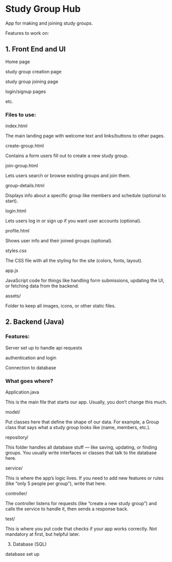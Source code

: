 # Study Group Hub
App for making and joining study groups.

Features to work on:


## 1. Front End and UI

Home page

study group creation page

study group joining page

login/signup pages

etc.

### Files to use:

index.html

The main landing page with welcome text and links/buttons to other pages.


create-group.html

Contains a form users fill out to create a new study group.


join-group.html

Lets users search or browse existing groups and join them.


group-details.html

Displays info about a specific group like members and schedule (optional to start).


login.html

Lets users log in or sign up if you want user accounts (optional).


profile.html

Shows user info and their joined groups (optional).


styles.css

The CSS file with all the styling for the site (colors, fonts, layout).


app.js

JavaScript code for things like handling form submissions, updating the UI, or fetching data from the backend.


assets/

Folder to keep all images, icons, or other static files.




## 2. Backend (Java)

### Features:

Server set up to handle api requests

authentication and login

Connection to database

### What goes where?

Application.java

This is the main file that starts our app. Usually, you don’t change this much.

model/

Put classes here that define the shape of our data. For example, a Group class that says what a study group looks like (name, members, etc.).

repository/

This folder handles all database stuff — like saving, updating, or finding groups. You usually write interfaces or classes that talk to the database here.

service/

This is where the app’s logic lives. If you need to add new features or rules (like “only 5 people per group”), write that here.

controller/

The controller listens for requests (like “create a new study group”) and calls the service to handle it, then sends a response back.

test/

This is where you put code that checks if your app works correctly. Not mandatory at first, but helpful later.




3. Database (SQL)

database set up 

